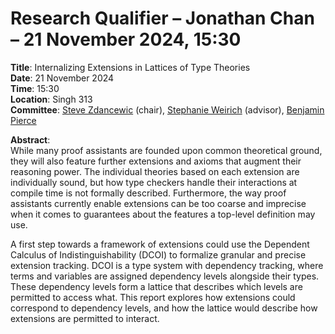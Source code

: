 # Research Qualifier – Jonathan Chan – 21 November 2024, 15:30

**Title**: Internalizing Extensions in Lattices of Type Theories \
**Date**: 21 November 2024 \
**Time**: 15:30 \
**Location**: Singh 313 \
**Committee**: [Steve Zdancewic](https://www.cis.upenn.edu/~stevez/) (chair),
  [Stephanie Weirich](https://www.cis.upenn.edu/~sweirich/) (advisor),
  [Benjamin Pierce](https://www.cis.upenn.edu/~bcpierce/)

**Abstract**: \
While many proof assistants are founded upon common theoretical ground,
they will also feature further extensions and axioms that augment their reasoning power.
The individual theories based on each extension are individually sound,
but how type checkers handle their interactions at compile time is not formally described.
Furthermore, the way proof assistants currently enable extensions can be too coarse and imprecise
when it comes to guarantees about the features a top-level definition may use.

A first step towards a framework of extensions could use
the Dependent Calculus of Indistinguishability (DCOI)
to formalize granular and precise extension tracking.
DCOI is a type system with dependency tracking,
where terms and variables are assigned dependency levels alongside their types.
These dependency levels form a lattice that describes which levels are permitted to access what.
This report explores how extensions could correspond to dependency levels,
and how the lattice would describe how extensions are permitted to interact.
